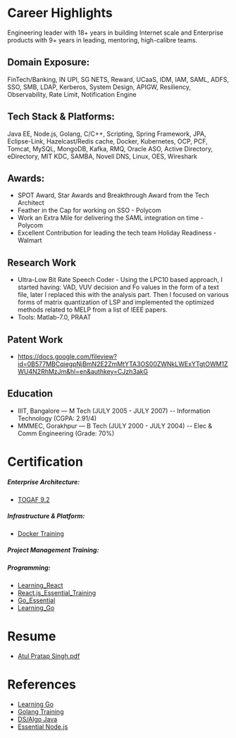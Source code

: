# Career Highlights
Engineering leader with 18+ years in building Internet scale and Enterprise products with 9+ years in leading, mentoring, high-calibre teams.

## Domain Exposure: 
FinTech/Banking, IN UPI, SG NETS, Reward, UCaaS, IDM, IAM, SAML, ADFS, SSO, SMB, LDAP, Kerberos, System  Design, APIGW, Resiliency, Observability, Rate Limit, Notification Engine

## Tech Stack & Platforms: 
Java EE, Node.js, Golang, C/C++, Scripting, Spring Framework, JPA, Eclipse-Link,  Hazelcast/Redis cache, Docker, Kubernetes, OCP, PCF, Tomcat, MySQL, MongoDB, Kafka, RMQ, Oracle ASO, Active Directory, eDirectory, MIT KDC, SAMBA, Novell DNS, Linux, OES, Wireshark

## Awards:
* SPOT Award, Star Awards and Breakthrough Award from the Tech Architect
* Feather in the Cap for working on SSO - Polycom
* Work an Extra Mile for delivering the SAML integration on time - Polycom 
* Excellent Contribution for leading the tech team Holiday Readiness -  Walmart

## Research Work
* Ultra-Low Bit Rate Speech Coder - Using the LPC10 based approach, I started having: VAD, VUV decision and Fo values in the form of a text file, later I replaced this with the analysis part. Then I focused on various forms of matrix quantization of LSP and implemented the optimized methods related to MELP from a list of IEEE papers.
* Tools: Matlab-7.0, PRAAT

## Patent Work
* https://docs.google.com/fileview?id=0B577MBCqiegpNjBmN2E2ZmMtYTA3OS00ZWNkLWExYTgtOWM1ZWU4N2RhMzJm&hl=en&authkey=CJzh3akG

## Education
* IIIT, Bangalore — M Tech (JULY 2005 - JULY 2007) -- Information Technology (CGPA: 2.91/4)
* MMMEC, Gorakhpur — B Tech (JULY 2000 - JULY 2004) -- Elec & Comm Engineering (Grade: 70%)

# Certification
##### Enterprise Architecture:
* [TOGAF 9.2](certificates/TOGAF_9_2_Certification.pdf)

##### Infrastructure & Platform: 
* [Docker Training](certificates/Docker_Cert_Udemy.pdf)

##### Project Management Training: 

##### Programming:
* [Learning_React](certificates/Certificate_Of_Completion_Learning_React.js.pdf)
* [React.js_Essential_Training](certificates/Certificate_Of_Completion_React.js_Essential_Training.pdf)
* [Go_Essential](certificates/Certificate_Of_Completion_Go_Essential_Training.pdf)
* [Learning_Go](certificates/Certificate_Of_Completion_Learning_Go.pdf) 


# Resume
* [Atul Pratap Singh.pdf](resume/Atul_Singh.pdf)


# References
* [Learning Go](https://github.com/apsingh12/LearningGo)
* [Golang Training](https://github.com/apsingh12/GolangTraining)
* [DS/Algo Java](https://github.com/mission-peace/interview/tree/master/src/com/interview)
* [Essential Node.js](https://github.com/apsingh12/essential-nodejs)

